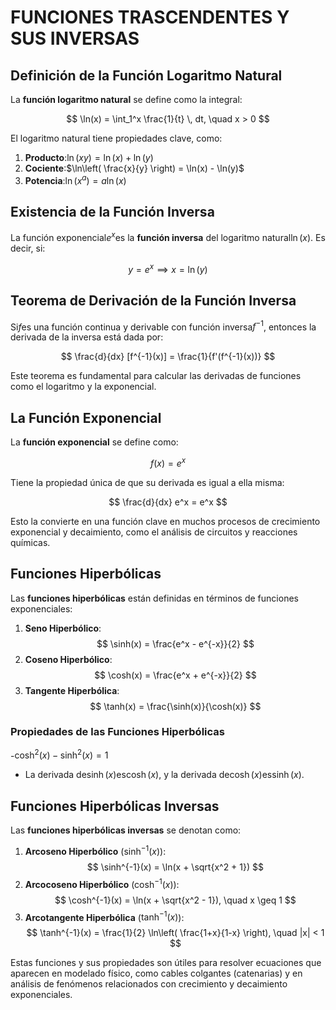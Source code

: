 # FUNCIONES TRASCENDENTES Y SUS INVERSAS

## Definición de la Función Logaritmo Natural
La **función logaritmo natural** se define como la integral:

$$
\ln(x) = \int_1^x \frac{1}{t} \, dt, \quad x > 0
$$

El logaritmo natural tiene propiedades clave, como:

1. **Producto**:$\ln(xy) = \ln(x) + \ln(y)$
2. **Cociente**:$\ln\left( \frac{x}{y} \right) = \ln(x) - \ln(y)$
3. **Potencia**:$\ln(x^a) = a \ln(x)$

## Existencia de la Función Inversa
La función exponencial$e^x$es la **función inversa** del logaritmo natural$\ln(x)$. Es decir, si:

$$
y = e^x \implies x = \ln(y)
$$

## Teorema de Derivación de la Función Inversa
Si$f$es una función continua y derivable con función inversa$f^{-1}$, entonces la derivada de la inversa está dada por:

$$
\frac{d}{dx} [f^{-1}(x)] = \frac{1}{f'(f^{-1}(x))}
$$

Este teorema es fundamental para calcular las derivadas de funciones como el logaritmo y la exponencial.

## La Función Exponencial
La **función exponencial** se define como:

$$
f(x) = e^x
$$

Tiene la propiedad única de que su derivada es igual a ella misma:

$$
\frac{d}{dx} e^x = e^x
$$

Esto la convierte en una función clave en muchos procesos de crecimiento exponencial y decaimiento, como el análisis de circuitos y reacciones químicas.

## Funciones Hiperbólicas
Las **funciones hiperbólicas** están definidas en términos de funciones exponenciales:

1. **Seno Hiperbólico**: 
  $$
   \sinh(x) = \frac{e^x - e^{-x}}{2}
  $$
2. **Coseno Hiperbólico**:
  $$
   \cosh(x) = \frac{e^x + e^{-x}}{2}
  $$
3. **Tangente Hiperbólica**:
  $$
   \tanh(x) = \frac{\sinh(x)}{\cosh(x)}
  $$

### Propiedades de las Funciones Hiperbólicas
-$\cosh^2(x) - \sinh^2(x) = 1$
- La derivada de$\sinh(x)$es$\cosh(x)$, y la derivada de$\cosh(x)$es$\sinh(x)$.

## Funciones Hiperbólicas Inversas
Las **funciones hiperbólicas inversas** se denotan como:

1. **Arcoseno Hiperbólico** ($\sinh^{-1}(x)$):
  $$
   \sinh^{-1}(x) = \ln(x + \sqrt{x^2 + 1})
  $$
2. **Arcocoseno Hiperbólico** ($\cosh^{-1}(x)$):
  $$
   \cosh^{-1}(x) = \ln(x + \sqrt{x^2 - 1}), \quad x \geq 1
  $$
3. **Arcotangente Hiperbólica** ($\tanh^{-1}(x)$):
  $$
   \tanh^{-1}(x) = \frac{1}{2} \ln\left( \frac{1+x}{1-x} \right), \quad |x| < 1
  $$

Estas funciones y sus propiedades son útiles para resolver ecuaciones que aparecen en modelado físico, como cables colgantes (catenarias) y en análisis de fenómenos relacionados con crecimiento y decaimiento exponenciales.




